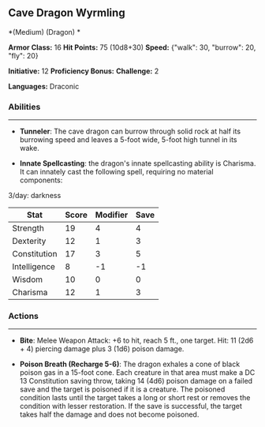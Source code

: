 ## Cave Dragon Wyrmling
*(Medium) (Dragon) *

**Armor Class:** 16
**Hit Points:** 75 (10d8+30)
**Speed:** {"walk": 30, "burrow": 20, "fly": 20}

**Initiative:** 12
**Proficiency Bonus:**
**Challenge:** 2

**Languages:** Draconic

### Abilities
 --- 
- **Tunneler**: The cave dragon can burrow through solid rock at half its burrowing speed and leaves a 5-foot wide, 5-foot high tunnel in its wake.

- **Innate Spellcasting**: the dragon's innate spellcasting ability is Charisma. It can innately cast the following spell, requiring no material components:

3/day: darkness



| Stat | Score | Modifier | Save |
| ---- | ---- | ---- | ---- |
| Strength | 19 | 4 | 4 |
| Dexterity | 12 | 1 | 3 |
| Constitution | 17 | 3 | 5 |
| Intelligence | 8 | -1 | -1 |
| Wisdom | 10 | 0 | 0 |
| Charisma | 12 | 1 | 3 |

### Actions
 --- 
- **Bite**: Melee Weapon Attack: +6 to hit, reach 5 ft., one target. Hit: 11 (2d6 + 4) piercing damage plus 3 (1d6) poison damage.

- **Poison Breath (Recharge 5-6)**: The dragon exhales a cone of black poison gas in a 15-foot cone. Each creature in that area must make a DC 13 Constitution saving throw, taking 14 (4d6) poison damage on a failed save and the target is poisoned if it is a creature. The poisoned condition lasts until the target takes a long or short rest or removes the condition with lesser restoration. If the save is successful, the target takes half the damage and does not become poisoned.

